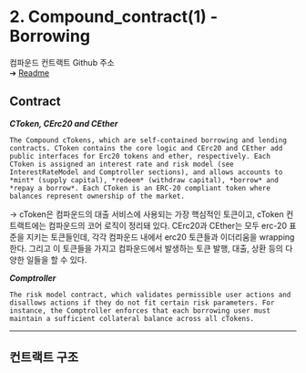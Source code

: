 # 2. Compound_contract(1) - Borrowing

컴파운드 컨트랙트 Github 주소   
➔ [Readme](https://github.com/compound-finance/compound-protocol)

## Contract

***CToken, CErc20 and CEther***   

    The Compound cTokens, which are self-contained borrowing and lending contracts. CToken contains the core logic and CErc20 and CEther add public interfaces for Erc20 tokens and ether, respectively. Each CToken is assigned an interest rate and risk model (see InterestRateModel and Comptroller sections), and allows accounts to *mint* (supply capital), *redeem* (withdraw capital), *borrow* and *repay a borrow*. Each CToken is an ERC-20 compliant token where balances represent ownership of the market.

→ cToken은 컴파운드의 대출 서비스에 사용되는 가장 핵심적인 토큰이고, cToken 컨트랙트에는 컴파운드의 코어 로직이 정리돼 있다. CErc20과 CEther는 모두 erc-20 표준을 지키는 토큰들인데, 각각 컴파운드 내에서 erc20 토큰들과 이더리움을 wrapping한다. 그리고 이 토큰들을 가지고 컴파운드에서 발생하는 토큰 발행, 대출, 상환 등의 다양한 일들을 할 수 있다.

***Comptroller***   

    The risk model contract, which validates permissible user actions and disallows actions if they do not fit certain risk parameters. For instance, the Comptroller enforces that each borrowing user must maintain a sufficient collateral balance across all cTokens.   
 
<hr>

## 컨트랙트 구조
